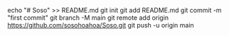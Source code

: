 echo "# Soso" >> README.md
git init
git add README.md
git commit -m "first commit"
git branch -M main
git remote add origin https://github.com/sosohoahoa/Soso.git
git push -u origin main
